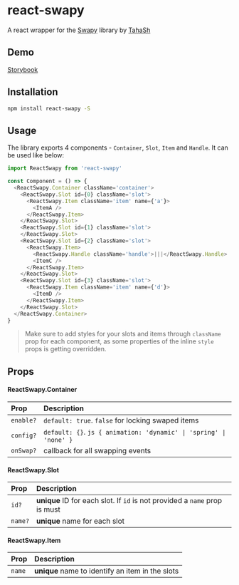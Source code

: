 # react-swapy

A react wrapper for the [Swapy](https://swapy.tahazsh.com/) library by [TahaSh](https://github.com/TahaSh)

## Demo

[Storybook](https://66cb8472f3d66518c09049a8-kgsqqsclqv.chromatic.com/)

## Installation

```bash
npm install react-swapy -S
```

## Usage 
The library exports 4 components - `Container`, `Slot`, `Item` and `Handle`. It can be used like below:

```js
import ReactSwapy from 'react-swapy'

const Component = () => {
  <ReactSwapy.Container className='container'>
    <ReactSwapy.Slot id={0} className='slot'>
      <ReactSwapy.Item className='item' name={'a'}>
        <ItemA />
      </ReactSwapy.Item>
    </ReactSwapy.Slot>
    <ReactSwapy.Slot id={1} className='slot'>
    </ReactSwapy.Slot>
    <ReactSwapy.Slot id={2} className='slot'>
      <ReactSwapy.Item>
        <ReactSwapy.Handle className='handle'>|||</ReactSwapy.Handle>
        <ItemC />
      </ReactSwapy.Item>
    </ReactSwapy.Slot>
    <ReactSwapy.Slot id={3} className='slot'>
      <ReactSwapy.Item className='item' name={'d'}>
        <ItemD />
      </ReactSwapy.Item>
    </ReactSwapy.Slot>
  </ReactSwapy.Container>
}
```

> Make sure to add styles for your slots and items through `className` prop for each component, as some properties of the inline `style` props is getting overridden.


## Props

#### ReactSwapy.Container

| Prop            | Description                                                              |
|:--------------- | :----------------------------------------------------------------------- |
| `enable?`       | `default: true`. `false` for locking swaped items                        |
| `config?`       | `default: {}`. ```js { animation: 'dynamic' \| 'spring' \| 'none' } ```  |
| `onSwap?`       | callback for all swapping events                                         |


#### ReactSwapy.Slot

| Prop            | Description                                                              |
|:--------------- | :----------------------------------------------------------------------- |
| `id?`           | **unique** ID for each slot. If `id` is not provided a `name` prop is must   |
| `name?`         | **unique** name for each slot                                                |

#### ReactSwapy.Item

| Prop            | Description                                                              |
|:--------------- | :----------------------------------------------------------------------- |
| `name`          | **unique** name to identify an item in the slots                             |


